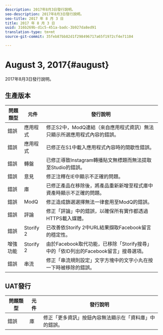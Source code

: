 ```yaml
---
description: 2017年8月3日發行說明。
seo-description: 2017年8月3日發行說明。
seo-title: 2017 年 8 月 3 日
title: 2017 年 8 月 3 日
uuid: 316b269b-d1c5-451a-badc-3b927da8ed91
translation-type: tm+mt
source-git-commit: 35feb87bb82d1f298496717a65f1972cf4e71104

---
```



# August 3, 2017{#august}

2017年8月3日發行說明。

## 生產版本

| **問題類型** | **元件** | **發行說明** |
|---|---|---|
| 錯誤 | 應用程式 | 修正S2中，ModQ連結（來自應用程式資訊）無法只顯示所選應用程式內容的錯誤。 |
| 錯誤 | 應用程式 | 已修正在S1中載入應用程式內容時的間歇性錯誤。 |
| 錯誤 | 轉盤 | 已修正導致Instagram轉播貼文無標題而無法提取至Studio的錯誤。 |
| 錯誤 | 意見 | 修正注釋在IE中顯示不正確的問題。 |
| 錯誤 | 庫 | 已修正產品在移除後，將產品重新新增至程式庫中資產時顯示不正確的問題。 |
| 錯誤 | ModQ | 修正造成篩選選擇無法一律套用至ModQ的錯誤。 |
| 錯誤 | 評論 | 修正「評論」中的錯誤，以確保所有實作都透過HTTPS載入媒體。 |
| 錯誤 | Storify 2 | 已改善依Storify 2中URL結果擷取Facebook留言的穩定性。 |
| 增強功能 | Storify 2 | 由於Facebook取代功能，已移除「Storify搜尋」中的「依ID列出的Facebook留言」搜尋選項。 |
| 錯誤 | 串流 | 修正「串流規則設定」文字方塊中的文字小丸在按一下時被移除的錯誤。 |

## UAT發行

| **問題類型** | **元件** | **發行說明** |
|---|---|---|
| 錯誤 | 庫 | 修正「更多資訊」按鈕內容無法顯示在「資料庫」中的錯誤。 |


